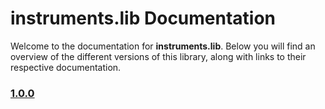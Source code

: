 # instruments.lib Documentation

Welcome to the documentation for **instruments.lib**. Below you will find an overview of the different versions of this library, along with links to their respective documentation.

### [1.0.0](./1.0.0/doc.md)
